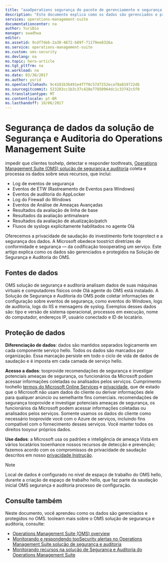 ```yaml
---
title: "aaaOperations segurança do pacote de gerenciamento e segurança de dados de solução de auditoria | Microsoft Docs"
description: "Este documento explica como os dados são gerenciados e protegidos na Solução de Segurança e Auditoria do Operations Management Suite."
services: operations-management-suite
documentationcenter: na
author: YuriDio
manager: swadhwa
editor: 
ms.assetid: 9cdf7deb-2a30-4672-b89f-71179ee8326a
ms.service: operations-management-suite
ms.custom: oms-security
ms.devlang: na
ms.topic: hero-article
ms.tgt_pltfrm: na
ms.workload: na
ms.date: 03/30/2017
ms.author: yurid
ms.openlocfilehash: 9c4181b3b491e4f7f0c57d7252eca78a819722d6
ms.sourcegitcommit: 523283cc1b3c37c428e77850964dc1c33742c5f0
ms.translationtype: MT
ms.contentlocale: pt-BR
ms.lasthandoff: 10/06/2017
---
```

# <a name="operations-management-suite-security-and-audit-solution-data-security"></a>Segurança de dados da solução de Segurança e Auditoria do Operations Management Suite
impedir que clientes toohelp, detectar e responder toothreats, [Operations Management Suite (OMS) solução de segurança e auditoria](operations-management-suite-overview.md) coleta e processa os dados sobre seus recursos, que inclui:

* Log de eventos de segurança
* Eventos de ETW (Rastreamento de Eventos para Windows)
* Eventos de auditoria do AppLocker
* Log do Firewall do Windows
* Eventos de Análise de Ameaças Avançadas
* Resultados da avaliação de linha de base
* Resultados da avaliação antimalware
* Resultados da avaliação de atualização/patch
* Fluxos de syslogs explicitamente habilitados no agente Olá

Oferecemos a privacidade de saudação do investimento forte tooprotect e a segurança dos dados. A Microsoft obedece toostrict diretrizes de conformidade e segurança — da codificação toooperating um serviço.
Este artigo explica como os dados são gerenciados e protegidos na Solução de Segurança e Auditoria do OMS.

## <a name="data-sources"></a>Fontes de dados
OMS solução de segurança e auditoria analisam dados de suas máquinas virtuais e computadores físicos onde Olá agente do OMS está instalado. A Solução de Segurança e Auditoria do OMS pode coletar informações de configuração sobre eventos de segurança, como eventos do Windows, logs de auditoria, logs do IIS e mensagens de syslog. Exemplos desses dados são: tipo e versão de sistema operacional, processos em execução, nome do computador, endereços IP, usuário conectado e ID de locatário.  

## <a name="data-protection"></a>Proteção de dados
**Diferenciação de dados**: dados são mantidos separados logicamente em cada componente serviço hello. Todos os dados são marcados por organização. Essa marcação persiste em todo o ciclo de vida de dados de saudação e é imposta em cada camada de serviço hello. 

**Acesso a dados**: tooprovide recomendações de segurança e investigar potenciais ameaças de segurança, os funcionários da Microsoft podem acessar informações coletadas ou analisados pelos serviços. Cumprimento toohello [termos do Microsoft Online Services](http://www.microsoftvolumelicensing.com/DocumentSearch.aspx?Mode=3&DocumentTypeId=31) e [privacidade](https://www.microsoft.com/privacystatement/en-us/OnlineServices/Default.aspx), que de estado que o Microsoft não usam dados do cliente ou derivar informações dele para qualquer anúncio ou semelhante fins comerciais. recomendações de segurança tooprovide e investigar potenciais ameaças de segurança, os funcionários da Microsoft podem acessar informações coletadas ou analisados pelos serviços. Somente usamos os dados do cliente como necessário tooprovide você com o Azure de serviços, incluindo fins compatível com o fornecimento desses serviços. Você manter todos os direitos tooyour próprios dados.

**Use dados**: a Microsoft usa os padrões e inteligência de ameaça Vista em vários locatários tooenhance nossos recursos de detecção e prevenção; fazemos acordo com os compromissos de privacidade de saudação descritos em nosso [privacidade Instrução](https://www.microsoft.com/privacystatement/en-us/OnlineServices/Default.aspx).

> [!NOTE]
> Local de dados é configurado no nível de espaço de trabalho do OMS hello, durante a criação de espaço de trabalho hello, que faz parte da saudação inicial OMS segurança e auditoria processo de configuração.
> 
> 

## <a name="see-also"></a>Consulte também
Neste documento, você aprendeu como os dados são gerenciados e protegidos no OMS. toolearn mais sobre o OMS solução de segurança e auditoria, consulte:

* [Operations Management Suite (OMS) overview](operations-management-suite-overview.md)
* [Monitorando e respondendo tooSecurity alertas no Operations Management Suite solução de segurança e auditoria](oms-security-responding-alerts.md)
* [Monitorando recursos na solução de Segurança e Auditoria do Operations Management Suite](oms-security-monitoring-resources.md)

